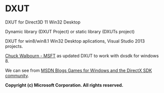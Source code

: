 DXUT
====

<p>DXUT for Direct3D 11 Win32 Desktop</p>

<p>Dynamic library (DXUT Project) or static library (DXUTs project)</p>

<p>DXUT for win8/win8.1 Win32 Desktop aplications, Visual Studio 2013 projects.</p>
<p><a href="http://social.msdn.microsoft.com/profile/chuck%20walbourn%20-%20msft/">Chuck Walbourn - MSFT</a> as updated DXUT to work with dxsdk for windows 8.</p>
<p>We can see from <a href="http://blogs.msdn.com/b/chuckw/archive/2013/09/14/dxut-for-win32-desktop-update.aspx">MSDN Blogs Games for Windows and the DirectX SDK community</a>.</p>
<p><b>Copyright (c) Microsoft Corporation. All rights reserved.</b></p>
